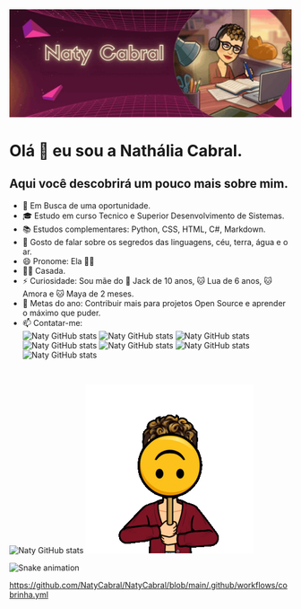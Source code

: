 ##
![Bem Vindos!](https://github.com/NatyCabral/NatyCabral/blob/main/ezgif.com-gif-maker.gif)
# Olá 🖖  eu sou a Nathália Cabral.
## Aqui você descobrirá um pouco mais sobre mim.
- 💼 Em Busca de uma oportunidade.
- 🎓 Estudo em curso Tecnico e Superior Desenvolvimento de Sistemas.
- 📚 Estudos complementares: Python, CSS, HTML, C#, Markdown.
- 💬 Gosto de falar sobre os segredos das linguagens, céu, terra, água e o ar.
- 😄 Pronome: Ela 👩‍🎓
- 🏳️‍🌈 Casada.
- ⚡ Curiosidade: Sou mãe do 🐶 Jack de 10 anos, 🐱 Lua de 6 anos, 🐱 Amora e 🐱 Maya de 2 meses.
- 🎯 Metas do ano: Contribuir mais para projetos Open Source e aprender o máximo que puder. 
- 📫 Contatar-me:<br>
![Naty GitHub stats](https://img.shields.io/badge/WhatsApp-25D366?style=for-the-badge&logo=whatsapp&logoColor=white)
![Naty GitHub stats](https://img.shields.io/badge/Messenger-00B2FF?style=for-the-badge&logo=messenger&logoColor=white)
![Naty GitHub stats](https://img.shields.io/badge/Telegram-2CA5E0?style=for-the-badge&logo=telegram&logoColor=white)
![Naty GitHub stats](https://img.shields.io/badge/Gmail-D14836?style=for-the-badge&logo=gmail&logoColor=white)
![Naty GitHub stats](https://img.shields.io/badge/Slack-4A154B?style=for-the-badge&logo=slack&logoColor=white)
![Naty GitHub stats](https://img.shields.io/badge/Discord-7289DA?style=for-the-badge&logo=discord&logoColor=white)
![Naty GitHub stats](https://img.shields.io/badge/LinkedIn-0077B5?style=for-the-badge&logo=linkedin&logoColor=white)
<br>

![Naty GitHub stats](https://github-readme-stats.vercel.app/api?username=natycabral&theme=synthwave&show_icons=true)
![Naty GitHub stats](https://github.com/NatyCabral/NatyCabral/blob/main/Natydoll.gif)

 ![Snake animation](https://github.com/NatyCabral/NatyCabral/blob/output/github-contribution-grid-snake.svg)
 
 https://github.com/NatyCabral/NatyCabral/blob/main/.github/workflows/cobrinha.yml
